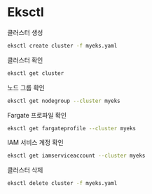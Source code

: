 # Eksctl

클러스터 생성

```bash
eksctl create cluster -f myeks.yaml
```

클러스터 확인

```bash
eksctl get cluster
```

노드 그룹 확인

```bash
eksctl get nodegroup --cluster myeks
```

Fargate 프로파일 확인

```bash
eksctl get fargateprofile --cluster myeks
```

IAM 서비스 계정 확인

```bash
eksctl get iamserviceaccount --cluster myeks
```

클러스터 삭제

```bash
eksctl delete cluster -f myeks.yaml
```
